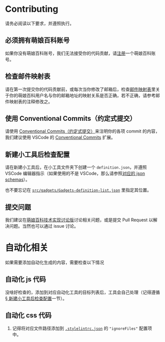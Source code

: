 # Contributing

请务必阅读以下要求，并遵照执行。

## 必须拥有萌娘百科账号

如果你没有萌娘百科账号，我们无法接受你的代码贡献，请[注册](https://zh.moegirl.org.cn/Special:MoeAuth)一个萌娘百科账号。

## 检查邮件映射表

请在第一次提交你的代码贡献前，或每次当你修改了邮箱后，检查[邮件映射表](.mailmap)里关于你的萌娘百科用户名与你的邮箱地址的映射关系是否正确，若不正确，请参考邮件映射表的注释修改之。

## 使用 Conventional Commits（约定式提交）

请使用 [Conventional Commits（约定式提交）](https://www.conventionalcommits.org/)来注明你的各项 commit 的内容，我们建议使用 VSCode 的 [Conventional Commits](https://marketplace.visualstudio.com/items?itemName=vivaxy.vscode-conventional-commits) 扩展。

## 新建小工具后检查配置

请在新建小工具后，在小工具文件夹下创建一个 `definition.json`，并遵照 VSCode 编辑器指示（如果使用的不是 VSCode，那么请参照[对应的 json schemas](.vscode/json-schemas/gadget-definition.json)）。

也不要忘记在 [`src/gadgets/Gadgets-definition-list.json`](src/gadgets/Gadgets-definition-list.json) 里指定其位置。

## 提交问题

我们建议在[萌娘百科技术实现讨论版](https://zh.moegirl.org.cn/%E8%90%8C%E5%A8%98%E7%99%BE%E7%A7%91_talk:%E8%AE%A8%E8%AE%BA%E7%89%88/%E6%8A%80%E6%9C%AF%E5%AE%9E%E7%8E%B0)讨论相关问题，或是提交 Pull Request 以解决问题。当然也可以通过 issue 讨论。

# 自动化相关

如果需要添加自动化生成的内容，需要检查以下情况

## 自动化 js 代码

没啥好检查的，添加到对应自动化工具的目标列表后，工具会自己处理（记得遵循[§ 新建小工具后检查配置](#新建小工具后检查配置)一节）。

## 自动化 css 代码

1. 记得将对应文件路径添加到 [`.stylelintrc.json`](.stylelintrc.json) 的 `"ignoreFiles"` 配置项中。
